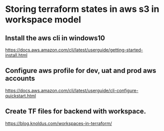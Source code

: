 # Storing terraform states in aws s3 in workspace model

## Install the aws cli in windows10 
https://docs.aws.amazon.com/cli/latest/userguide/getting-started-install.html
## Configure aws profile for dev, uat and prod aws accounts
https://docs.aws.amazon.com/cli/latest/userguide/cli-configure-quickstart.html
## Create TF files for backend with workspace.
https://blog.knoldus.com/workspaces-in-terraform/

